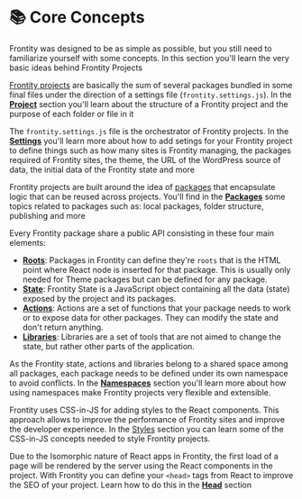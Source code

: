 # 📚 Core Concepts

Frontity was designed to be as simple as possible, but you still need to familiarize yourself with some concepts. In this section you'll learn the very basic ideas behind Frontity Projects


[Frontity projects](project.md) are basically the sum of several packages bundled in some final files under the direction of a settings file (`frontity.settings.js`). In the [**Project**](project.md) section you'll learn about the structure of a Frontity project and the purpose of each folder or file in it

The `frontity.settings.js` file is the orchestrator of Frontity projects. In the [**Settings**](settings.md) you'll learn more about how to add setings for your Frontity project to define things such as how many sites is Frontity managing, the packages required of Frontity sites, the theme, the URL of the WordPress source of data, the initial data of the Frontity state and more

Frontity projects are built around the idea of [packages](https://api.frontity.org/frontity-packages) that encapsulate logic that can be reused across projects. You'll find in the [**Packages**](packages.md) some topics related to packages such as: local packages, folder structure, publishing and more

Every Frontity package share a public API consisting in these four main elements:

- [**Roots**](roots.md): Packages in Frontity can define they're `roots` that is the HTML point where React node is inserted for that package. This is usually only needed for Theme packages but can be defined for any package. 
- [**State**](state.md): Frontity State is a JavaScript object containing all the data (state) exposed by the project and its packages. 
- [**Actions**](actions.md):  Actions are a set of functions that your package needs to work or to expose data for other packages. They can modify the state and don't return anything.
- [**Libraries**](libraries.md): Libraries are a set of tools that are not aimed to change the state, but rather other parts of the application. 


As the Frontity state, actions and libraries belong to a shared space among all packages, each package needs to be defined under its own namespace to avoid conflicts. In  the [**Namespaces**](namespaces.md) section you'll learn more about how using namespaces make Frontity projects very flexible and extensible.

Frontity uses CSS-in-JS for adding styles to the React components. This approach allows to improve the performance of Frontity sites and improve the developer experience. In the [Styles](styles.md) section you can learn some of the CSS-in-JS concepts needed to style Frontity projects.

Due to the Isomorphic nature of React apps in Frontity, the first load of a page will be rendered by the server using the React components in the project. With Frontity you can define your `<head>` tags from React to improve the SEO of your project. Learn how to do this in the [**Head**](head.md) section